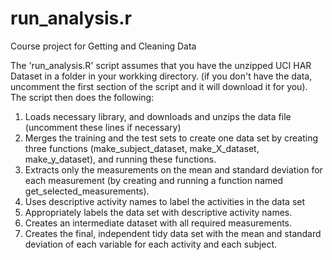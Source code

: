 # run_analysis.r
Course project for Getting and Cleaning Data

The 'run_analysis.R' script assumes that you have the unzipped UCI HAR Dataset in a folder in your workking directory. (if you don't have the data, uncomment the first section of the script and it will download it for you). The script then does the following:
1) Loads necessary library, and downloads and unzips the data file (uncomment these lines if necessary)
2) Merges the training and the test sets to create one data set by creating three functions (make_subject_dataset, make_X_dataset, make_y_dataset), and running these functions.
3) Extracts only the measurements on the mean and standard deviation for each measurement (by creating and running a function named get_selected_measurements).
4) Uses descriptive activity names to label the activities in the data set
5) Appropriately labels the data set with descriptive activity names. 
6) Creates an intermediate dataset with all required measurements.
7) Creates the final, independent tidy data set with the mean and standard deviation of each variable for each activity and each subject.
